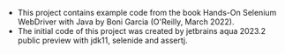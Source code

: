 - This project contains example code from the book Hands-On Selenium WebDriver with Java by Boni Garcia (O'Reilly, March 2022).
- The initial code of this project was created by jetbrains aqua 2023.2 public preview with jdk11, selenide and assertj.
